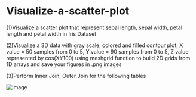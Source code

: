 # Visualize-a-scatter-plot
(1)Visualize a scatter plot that represent sepal length, sepal width,
petal length and petal width in Iris Dataset

(2)Visualize a 3D data with gray scale, colored and filled contour plot,
X value = 50 samples from 0 to 5, Y value = 90 samples from 0 to 5,
Z value represented by cos(X*Y*100) using meshgrid function to
build 2D grids from 1D arrays and save your figures in .png images

(3)Perform Inner Join, Outer Join for the following tables

![image](https://user-images.githubusercontent.com/36506058/123314454-e9a24280-d52a-11eb-9d22-085ce738c369.png)
